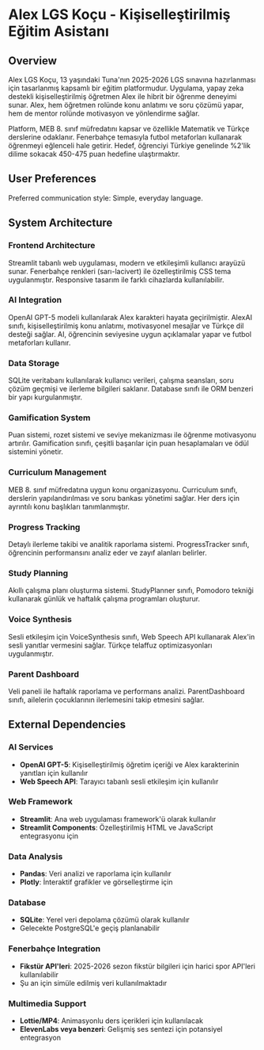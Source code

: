 # Alex LGS Koçu - Kişiselleştirilmiş Eğitim Asistanı

## Overview

Alex LGS Koçu, 13 yaşındaki Tuna'nın 2025-2026 LGS sınavına hazırlanması için tasarlanmış kapsamlı bir eğitim platformudur. Uygulama, yapay zeka destekli kişiselleştirilmiş öğretmen Alex ile hibrit bir öğrenme deneyimi sunar. Alex, hem öğretmen rolünde konu anlatımı ve soru çözümü yapar, hem de mentor rolünde motivasyon ve yönlendirme sağlar.

Platform, MEB 8. sınıf müfredatını kapsar ve özellikle Matematik ve Türkçe derslerine odaklanır. Fenerbahçe temasıyla futbol metaforları kullanarak öğrenmeyi eğlenceli hale getirir. Hedef, öğrenciyi Türkiye genelinde %2'lik dilime sokacak 450-475 puan hedefine ulaştırmaktır.

## User Preferences

Preferred communication style: Simple, everyday language.

## System Architecture

### Frontend Architecture
Streamlit tabanlı web uygulaması, modern ve etkileşimli kullanıcı arayüzü sunar. Fenerbahçe renkleri (sarı-lacivert) ile özelleştirilmiş CSS tema uygulanmıştır. Responsive tasarım ile farklı cihazlarda kullanılabilir.

### AI Integration
OpenAI GPT-5 modeli kullanılarak Alex karakteri hayata geçirilmiştir. AlexAI sınıfı, kişiselleştirilmiş konu anlatımı, motivasyonel mesajlar ve Türkçe dil desteği sağlar. AI, öğrencinin seviyesine uygun açıklamalar yapar ve futbol metaforları kullanır.

### Data Storage
SQLite veritabanı kullanılarak kullanıcı verileri, çalışma seansları, soru çözüm geçmişi ve ilerleme bilgileri saklanır. Database sınıfı ile ORM benzeri bir yapı kurgulanmıştır.

### Gamification System
Puan sistemi, rozet sistemi ve seviye mekanizması ile öğrenme motivasyonu artırılır. Gamification sınıfı, çeşitli başarılar için puan hesaplamaları ve ödül sistemini yönetir.

### Curriculum Management
MEB 8. sınıf müfredatına uygun konu organizasyonu. Curriculum sınıfı, derslerin yapılandırılması ve soru bankası yönetimi sağlar. Her ders için ayrıntılı konu başlıkları tanımlanmıştır.

### Progress Tracking
Detaylı ilerleme takibi ve analitik raporlama sistemi. ProgressTracker sınıfı, öğrencinin performansını analiz eder ve zayıf alanları belirler.

### Study Planning
Akıllı çalışma planı oluşturma sistemi. StudyPlanner sınıfı, Pomodoro tekniği kullanarak günlük ve haftalık çalışma programları oluşturur.

### Voice Synthesis
Sesli etkileşim için VoiceSynthesis sınıfı, Web Speech API kullanarak Alex'in sesli yanıtlar vermesini sağlar. Türkçe telaffuz optimizasyonları uygulanmıştır.

### Parent Dashboard
Veli paneli ile haftalık raporlama ve performans analizi. ParentDashboard sınıfı, ailelerin çocuklarının ilerlemesini takip etmesini sağlar.

## External Dependencies

### AI Services
- **OpenAI GPT-5**: Kişiselleştirilmiş öğretim içeriği ve Alex karakterinin yanıtları için kullanılır
- **Web Speech API**: Tarayıcı tabanlı sesli etkileşim için kullanılır

### Web Framework
- **Streamlit**: Ana web uygulaması framework'ü olarak kullanılır
- **Streamlit Components**: Özelleştirilmiş HTML ve JavaScript entegrasyonu için

### Data Analysis
- **Pandas**: Veri analizi ve raporlama için kullanılır
- **Plotly**: İnteraktif grafikler ve görselleştirme için

### Database
- **SQLite**: Yerel veri depolama çözümü olarak kullanılır
- Gelecekte PostgreSQL'e geçiş planlanabilir

### Fenerbahçe Integration
- **Fikstür API'leri**: 2025-2026 sezon fikstür bilgileri için harici spor API'leri kullanılabilir
- Şu an için simüle edilmiş veri kullanılmaktadır

### Multimedia Support
- **Lottie/MP4**: Animasyonlu ders içerikleri için kullanılacak
- **ElevenLabs veya benzeri**: Gelişmiş ses sentezi için potansiyel entegrasyon